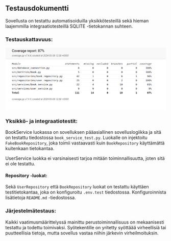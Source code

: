 ## Testausdokumentti

Sovellusta on testattu automatisoiduilla yksikkötesteillä sekä hieman laajemmilla integraatiotesteillä SQLITE -tietokannan suhteen.

### Testauskattavuus:

![](/kuvat/coverage-report.png)

### Yksikkö- ja integraatiotestit:

BookService luokassa on sovelluksen pääasiallinen sovelluslogiikka ja sitä on testattu tiedostossa `book_service_test.py`. Luokalle on injektoitu `FakeBookRepository`, joka toimii vastaavasti kuin `BookRepository` käyttämättä kuitenkaan tietokantaa.

UserService luokka ei varsinaisesti tarjoa mitään toiminnallisuutta, joten sitä ei ole testattu.

#### Repository -luokat:

Sekä `UserRepository` että `BookRepository` luokat on testattu käyttäen testitietokantaa, joka on konfiguroitu `.env.test` tiedostossa. Konfiguroinnista lisätietoja `README.md` -tiedostossa.

### Järjestelmätestaus:

Kaikki vaatimusmäärittelyssä mainittu perustoiminnallisuus on mekaanisesti testattu ja todettu toimivaksi. Syötekentille on yritetty syöttäää virheellisiä tai puutteellisia tietoja, mutta sovellus vastaa niihin järkevin virheilmoituksin.
